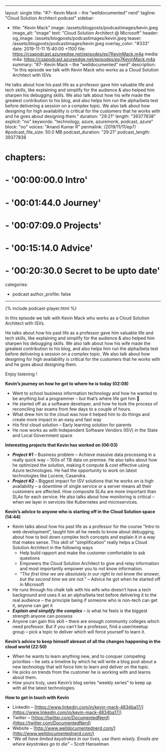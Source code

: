---
layout: single
title: "#7- Kevin Mack – the “welldocumented” nerd"
tagline: "Cloud Solution Architect podcast"
sidebar:
  - title: "Kevin Mack"
    image: /assets/blogposts/podcastimages/kevin.jpeg
    image_alt: "image"
    text: "Cloud Solution Architect @ Microsoft"
header:
  og_image: /assets/blogposts/podcastimages/kevin.jpeg
  teaser: /assets/blogposts/podcastimages/kevin.jpeg
  overlay_color: "#333"
date: 2019-11-11 15:40:00 +1100
file: https://csapodcast.azureedge.net/episodes/ep7KevinMack.m4a
media: 
 m4a: https://csapodcast.azureedge.net/episodes/ep7KevinMack.m4a
summary: "#7- Kevin Mack – the “welldocumented” nerd"
description: "In this episode we talk with Kevin Mack who works as a Cloud Solution Architect with ISVs.

He talks about how his past life as a professor gave him valuable life and tech skills, like explaining and simplify for the audience & also helped him sharpen his debugging skills. We also talk about how his wife made the greatest contribution to his blog, and also helps him run the alpha/beta test before delivering a session on a complex topic. We also talk about how designing for high availability is critical for the customers that he works with and he goes about designing them."
duration: "29:21" 
length: "39377838"
explicit: "no" 
keywords: "technology, azure, azuremonk, podcast, azure"
block: "no" 
voices: "Anand Kumar R"
permalink: /2019/11/11/ep7/
#podcast_file_size: 50.0 MB 
podcast_duration: "29:21" 
podcast_length: 39377838
# chapters:
#  - '00:00:00.0 Intro'
#  - '00:01:44.0 Journey'
#  - '00:07:09.0 Projects'
#  - '00:15:14.0 Advice'
#  - '00:20:30.0 Secret to be upto date'
categories:
  - podcast
author_profile: false
----
{% include podcast-player.html %}

In this episode we talk with Kevin Mack who works as a Cloud Solution Architect with ISVs.

He talks about how his past life as a professor gave him valuable life and tech skills, like explaining and simplify for the audience & also helped him sharpen his debugging skills. We also talk about how his wife made the greatest contribution to his blog, and also helps him run the alpha/beta test before delivering a session on a complex topic. We also talk about how designing for high availability is critical for the customers that he works with and he goes about designing them.

Enjoy listening !

**Kevin’s journey on how he got to where he is today (02:08)**

*   Went to school business information technology and how he wanted to be anything but a programmer – but that’s where life got him 🙂
*   He started off as a software developer, and how he took the process of reconciling bar exams from few days to a couple of hours.
*   What drew him to the cloud was how it helped him to do things and create more impact in an easy and fast way
*   His first cloud solution – Early learning solution for parents
*   He now works as with Independent Software Vendors (ISV) in the State and Local Government space

**Interesting projects that Kevin has worked on (06:03)**

*   **_Project #1_** – Business problem – Achieve massive data processing in a really quick way – 100s of TB data on premise. He also talks about how he optimized the solution, making it compute & cost effective using Azure technologies. He had the opportunity to work on latest technologies like Lucene, Casandra.
*   **_Project #2_** – Biggest impact for ISV solutions that he works on is high availability – a downtime of single service or a server means all their customers are affected. How composite SLAs are more important than SLAs for each service. He also talks about how monitoring is critical – when we layer in services like Kubernetes and microservices.

**Kevin’s advice to anyone who is starting off in the Cloud Solution space (14:44)**

*   Kevin talks about how his past life as a professor for the course “Intro to web development”, taught him all he needs to know about debugging, about how to boil down complex tech concepts and explain it in a way that makes sense. This skill of “simplification” really helps a Cloud Solution Architect in the following ways
    *   Help build rapport and make the customer comfortable to ask questions
    *   Empowers the Cloud Solution Architect to give and relay information and most importantly empower you to not know information.
    *   _“The first time we are absolutely in our right to not know the answer, but the second time we are not.”_ – Advice he got when he started off in Microsoft
*   He runs through his chalk talk with his wife who doesn’t have a tech background and uses it as an alpha/beta test before delivering it to the real audience – the principle being if someone who is non-tech can get it, anyone can get it
*   **_Explain and simplify the complex_** – is what he feels is the biggest strength anyone can possess
*   Anyone can gain this skill – there are enough community colleges which need professor. But if you can’t be a professor, find a user/meetup group – pick a topic to deliver which will force yourself to learn it.

**Kevin’s advice to keep himself abreast of all the changes happening in the cloud world (22:50)**

*   When he wants to learn anything new, and to conquer competing priorities – he sets a timeline by which he will write a blog post about a new technology that will force him to learn and deliver on the topic.
*   He picks on trends from the customer he is working with and learns about them.
*   How yours truly, uses Kevin’s blog series “weekly series” to keep up with all the latest technologies.

**How to get in touch with Kevin**

*   LinkedIn – [https://www.linkedin.com/in/kevin-mack-4834ba17/](https://www.linkedin.com/in/kevin-mack-4834ba17/)
*   Twitter – [https://twitter.com/DocumentedNerd](https://twitter.com/DocumentedNerd)
*   Website – [http://www.welldocumentednerd.com/](http://www.welldocumentednerd.com/)
*   _“We all have limited keystrokes in our lives, use them wisely. Emails are where keystrokes go to die”_ – Scott Hanselman